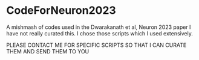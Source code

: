 # CodeForNeuron2023
A mishmash of codes used in the Dwarakanath et al, Neuron 2023 paper
I have not really curated this. I chose those scripts which I used extensively. 

PLEASE CONTACT ME FOR SPECIFIC SCRIPTS SO THAT I CAN CURATE THEM AND SEND THEM TO YOU
